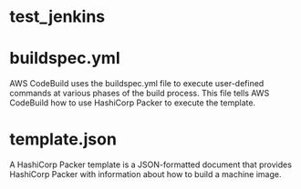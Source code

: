 # test_jenkins

# buildspec.yml 

AWS CodeBuild uses the buildspec.yml file to execute user-defined commands at various phases of the build process. This file tells AWS CodeBuild how to use HashiCorp Packer to execute the template.

# template.json

A HashiCorp Packer template is a JSON-formatted document that provides HashiCorp Packer with information about how to build a machine image.
